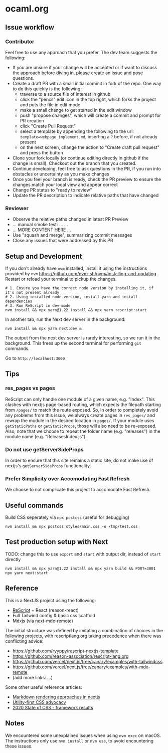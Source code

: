 # ocaml.org

## Issue workflow

### Contributor

Feel free to use any approach that you prefer. The dev team
suggests the following:
* If you are unsure if your change will be accepted or if want to discuss the
approach before diving in, please create an issue and pose questions.
* Create a draft PR with a small initial commit in fork of the repo. One way
to do this quickly is the following:
  * traverse to a source file of interest in github
  * click the "pencil" edit icon in the top right, which forks the project and puts the file in edit mode
  * make a small change to get started in the edit window
  * push "propose changes", which will create a commit and prompt for PR creation
  * click "Create Pull Request"
  * select a template by appending the following to the url: `template=webpage_implement.md`, inserting a `?` before, if not already present
  * on the next screen, change the action to "Create draft pull request" and press the button
* Clone your fork locally (or continue editing directly in github if the change is small). Checkout
out the branch that you created.
* Continue developing, feel free to ask questions in
the PR, if you run into obstacles or uncertainty as you make changes
* Once you feel your branch is ready, check the PR preview to ensure the changes
match your local view and appear correct
* Change PR status to "ready to review"
* Update the PR description to indicate relative paths that have changed

### Reviewer

* Observe the relative paths changed in latest PR Preview
* ... manual smoke test: ... ...
* ... MORE CONTENT HERE ...
* Use "squash and merge", summarizing commit messages
* Close any issues that were addressed by this PR

## Setup and Development

If you don't already have `nvm` installed, install it using the instructions
provided by `nvm` https://github.com/nvm-sh/nvm#installing-and-updating . Restart
or reload your terminal to pickup the changes.

```
# 1. Ensure you have the correct node version by installing it, if it's not present already
# 2. Using installed node version, install yarn and install dependencies
# 3. Run ReScript in dev mode
nvm install && npx yarn@1.22 install && npx yarn rescript:start
```

In another tab, run the Next dev server in the background:

```
nvm install && npx yarn next:dev &
```

The output from the next dev server is rarely interesting, so we run it in the background. 
This frees up the second terminal for performing `git` commands.

Go to `http://localhost:3000`

## Tips

### res_pages vs pages

ReScript can only handle one module of a given name, e.g. "Index". This clashes with nextjs
page-based routing, which expects the filepath starting from `/pages/` to match
the route exposed. So, in order to completely avoid any problems from this issue,
we always create pages in `res_pages/` and rewrap the module in the desired location
in `pages/`. If your module uses `getStaticPaths` or `getStaticProps`, those will also
need to be re-exposed. Also, note that we choose to repeat the folder name (e.g. "releases") 
in the module name (e.g. "ReleasesIndex.js").

### Do not use getServerSideProps

In order to ensure that this site remains a static site, do not make use of nextjs's
`getServerSideProps` functionality.

### Prefer Simplicity over Accomodating Fast Refresh

We choose to not complicate this project to accomodate Fast Refresh.


## Useful commands

Build CSS seperately via `npx postcss` (useful for debugging)

```
nvm install && npx postcss styles/main.css -o /tmp/test.css
```

## Test production setup with Next

TODO: change this to use `export` and `start` with output dir, instead of `start` directly
```
nvm install && npx yarn@1.22 install && npx yarn build && PORT=3001 npx yarn next:start
```

## Reference

This is a NextJS project using the following:

- [ReScript](https://rescript-lang.org) + React (reason-react)
- Full Tailwind config & basic css scaffold
- Mdxjs (via next-mdx-remote)

The initial structure was defined by imitating a combination of choices in the following projects, with
rescriptlang.org taking precedence when there was conflicting advice:

- https://github.com/ryyppy/rescript-nextjs-template
- https://github.com/reason-association/rescript-lang.org
- https://github.com/vercel/next.js/tree/canary/examples/with-tailwindcss
- https://github.com/vercel/next.js/tree/canary/examples/with-mdx-remote
- (add more links: ...)

Some other useful reference articles:
- [Markdown rendering approaches in nextjs](https://nextjs.org/blog/markdown)
- [Utility-first CSS advocacy](https://www.swyx.io/why-tailwind/)
- [2020 State of CSS - framework results](https://2020.stateofcss.com/en-US/technologies/css-frameworks/)

## Notes

We encountered some unexplained issues when using `nvm exec` on 
macOS. The instructions only use `nvm install` or `nvm use`, 
to avoid encountering these issues.
